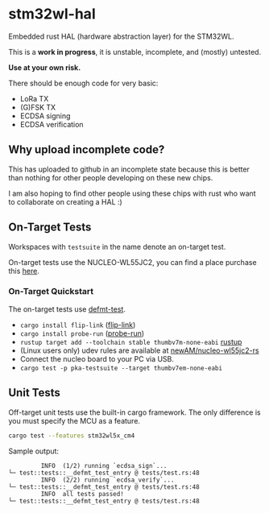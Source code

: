 # stm32wl-hal

Embedded rust HAL (hardware abstraction layer) for the STM32WL.

This is a **work in progress**, it is unstable, incomplete, and (mostly) untested.

**Use at your own risk.**

There should be enough code for very basic:

* LoRa TX
* (G)FSK TX
* ECDSA signing
* ECDSA verification

## Why upload incomplete code?

This has uploaded to github in an incomplete state because this is better than
nothing for other people developing on these new chips.

I am also hoping to find other people using these chips with rust who want to
collaborate on creating a HAL :)

## On-Target Tests

Workspaces with `testsuite` in the name denote an on-target test.

On-target tests use the NUCLEO-WL55JC2, you can find a place purchase this
[here](https://www.st.com/en/evaluation-tools/nucleo-wl55jc.html#sample-buy).

### On-Target Quickstart

The on-target tests use [defmt-test].

* `cargo install flip-link` ([flip-link])
* `cargo install probe-run` ([probe-run])
* `rustup target add --toolchain stable thumbv7m-none-eabi` [rustup]
* (Linux users only) udev rules are available at [newAM/nucleo-wl55jc2-rs]
* Connect the nucleo board to your PC via USB.
* `cargo test -p pka-testsuite --target thumbv7em-none-eabi`

## Unit Tests

Off-target unit tests use the built-in cargo framework.
The only difference is you must specify the MCU as a feature.

```bash
cargo test --features stm32wl5x_cm4
```

Sample output:
```text
         INFO  (1/2) running `ecdsa_sign`...
└─ test::tests::__defmt_test_entry @ tests/test.rs:48
         INFO  (2/2) running `ecdsa_verify`...
└─ test::tests::__defmt_test_entry @ tests/test.rs:48
         INFO  all tests passed!
└─ test::tests::__defmt_test_entry @ tests/test.rs:48
```

[newAM/nucleo-wl55jc2-rs]: https://github.com/newAM/nucleo-wl55jc2-rs
[defmt-test]: https://crates.io/crates/defmt-test
[flip-link]: https://github.com/knurling-rs/flip-link
[probe-run]: https://github.com/knurling-rs/probe-run
[rustup]: https://rustup.rs/
